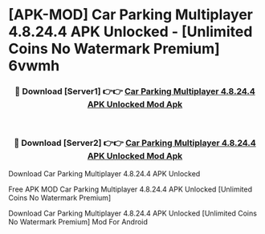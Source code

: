 # [APK-MOD] Car Parking Multiplayer 4.8.24.4 APK Unlocked - [Unlimited Coins No Watermark Premium] 6vwmh



<div align="center">
<h3>🔴 Download [Server1] 👉👉 <a href="https://momento.my/?title=Car_Parking_Multiplayer_4.8.24.4_APK_Unlocked">Car Parking Multiplayer 4.8.24.4 APK Unlocked Mod Apk</a></h3><br>

<h3>🔴 Download [Server2] 👉👉 <a href="https://momento.my/?title=Car_Parking_Multiplayer_4.8.24.4_APK_Unlocked">Car Parking Multiplayer 4.8.24.4 APK Unlocked Mod Apk</a></h3>
</div>



Download Car Parking Multiplayer 4.8.24.4 APK Unlocked 

Free APK MOD Car Parking Multiplayer 4.8.24.4 APK Unlocked [Unlimited Coins No Watermark Premium]

Download Car Parking Multiplayer 4.8.24.4 APK Unlocked [Unlimited Coins No Watermark Premium] Mod For Android
